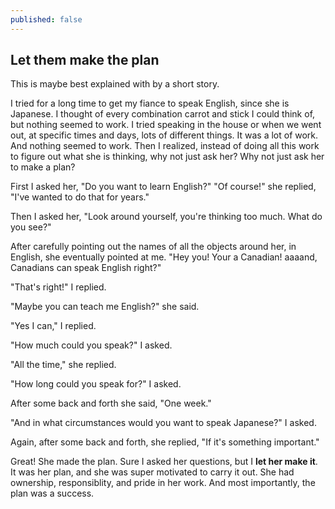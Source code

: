 ```yaml
---
published: false
---
```

## Let them make the plan

This is maybe best explained with by a short story. 

I tried for a long time to get my fiance to speak English, since she is Japanese. I thought of every combination carrot and stick I could think of, but nothing seemed to work. I tried speaking in the house or when we went out, at specific times and days, lots of different things. It was a lot of work. And nothing seemed to work. Then I realized, instead of doing all this work to figure out what she is thinking, why not just ask her? Why not just ask her to make a plan?

First I asked her, "Do you want to learn English?" "Of course!" she replied, "I've wanted to do that for years."

Then I asked her, "Look around yourself, you're thinking too much. What do you see?"

After carefully pointing out the names of all the objects around her, in English, she eventually pointed at me. "Hey you! Your a Canadian! aaaand, Canadians can speak English right?"

"That's right!" I replied. 

"Maybe you can teach me English?" she said.

"Yes I can," I replied. 

"How much could you speak?" I asked. 

"All the time," she replied.

"How long could you speak for?" I asked.

After some back and forth she said, "One week."

"And in what circumstances would you want to speak Japanese?" I asked.

Again, after some back and forth, she replied, "If it's something important."

Great! She made the plan. Sure I asked her questions, but I **let her make it**. It was her plan, and she was super motivated to carry it out. She had ownership, responsiblity, and pride in her work. And most importantly, the plan was a success.